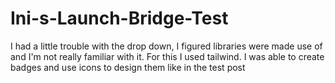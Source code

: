 # Ini-s-Launch-Bridge-Test
I had a little trouble with the drop down, I figured libraries were made use of and I'm not really familiar with it.
For this I used tailwind.
I was able to create badges and use icons to design them like in the test post
